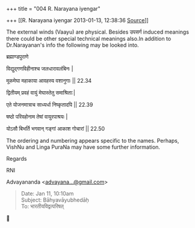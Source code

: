 +++
title = "004 R. Narayana iyengar"

+++
[[R. Narayana iyengar	2013-01-13, 12:38:36 [Source](https://groups.google.com/g/bvparishat/c/-DU1viVNdfc)]]



The external winds (Vaayu) are physical. Besides उपसर्ग induced meanings there could be other special technical meanings also.In addition to Dr.Narayanan's info the following may be looked into.

  

ब्रह्माण्डपुराणे

विद्युद्गणविहीनाश्च जलधारावलंबिनः \|

मूकमेघा महाकाया आवहस्य वशानुगाः \|\| 22.34

  

द्वितीयम् प्रवहं वायुं मेघास्तेतु समाश्रिता:\|

एते योजनमात्राच साध्यर्धा निष्कृतादपि \|\| 22.39

  

षष्ठो परिवहोनाम तेषां वायुरपाश्रयः \|

योऽसौ बिभर्ति भगवान् गङ्गां आकाश गोचारां \|\| 22.50

  

The ordering and numbering appears specific to the names. Perhaps, VishNu and Linga PuraNa may have some further information.

  

Regards

  

RNI  

Advayananda \<[advayana...@gmail.com]()\>  

> Date: Jan 11, 10:10am  
> Subject: Bāhyavāyubhedāḥ  
> To: भारतीयविद्वत्परिषत्



